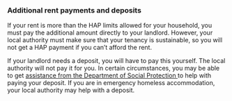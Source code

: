 ###  Additional rent payments and deposits

If your rent is more than the HAP limits allowed for your household, you must
pay the additional amount directly to your landlord. However, your local
authority must make sure that your tenancy is sustainable, so you will not get
a HAP payment if you can’t afford the rent.

If your landlord needs a deposit, you will have to pay this yourself. The
local authority will not pay it for you. In certain circumstances, you may be
able to get [ assistance from the Department of Social Protection
](/en/social-welfare/supplementary-welfare-schemes/) to help with paying your
deposit. If you are in emergency homeless accommodation, your local authority
may help with a deposit.

